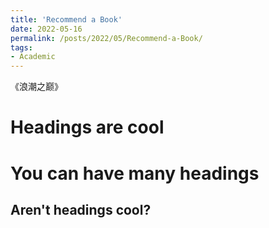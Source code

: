 ```yaml
---
title: 'Recommend a Book'
date: 2022-05-16
permalink: /posts/2022/05/Recommend-a-Book/
tags:
- Academic
---
```


《浪潮之巅》 


Headings are cool
======

You can have many headings
======

Aren't headings cool?
------
